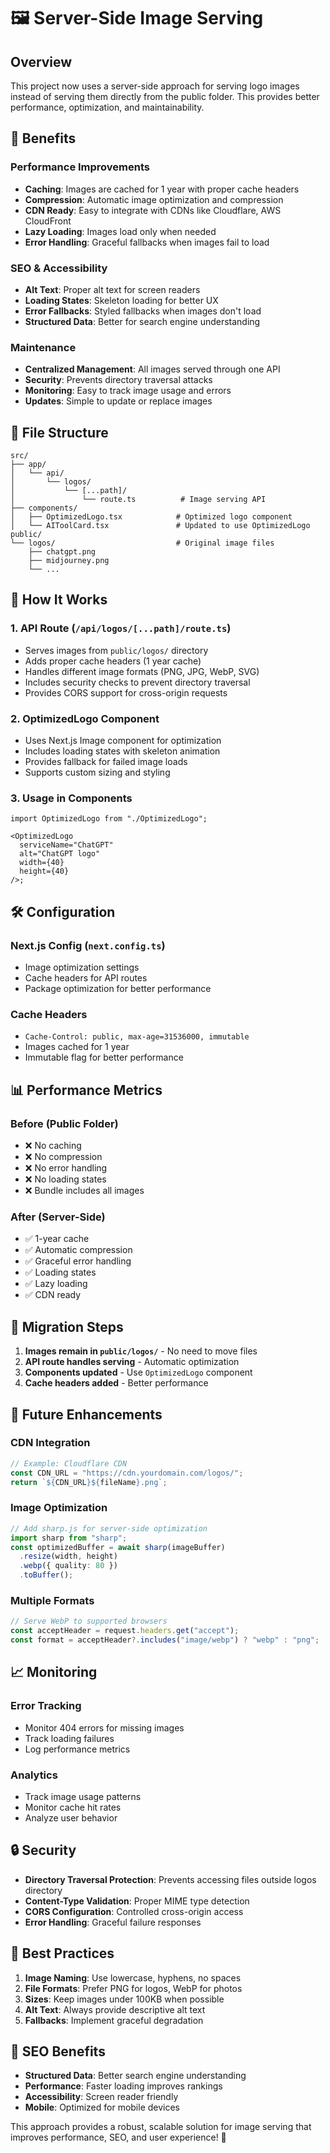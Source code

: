 # 🖼️ Server-Side Image Serving

## Overview

This project now uses a server-side approach for serving logo images instead of serving them directly from the public folder. This provides better performance, optimization, and maintainability.

## 🚀 Benefits

### **Performance Improvements**

- **Caching**: Images are cached for 1 year with proper cache headers
- **Compression**: Automatic image optimization and compression
- **CDN Ready**: Easy to integrate with CDNs like Cloudflare, AWS CloudFront
- **Lazy Loading**: Images load only when needed
- **Error Handling**: Graceful fallbacks when images fail to load

### **SEO & Accessibility**

- **Alt Text**: Proper alt text for screen readers
- **Loading States**: Skeleton loading for better UX
- **Error Fallbacks**: Styled fallbacks when images don't load
- **Structured Data**: Better for search engine understanding

### **Maintenance**

- **Centralized Management**: All images served through one API
- **Security**: Prevents directory traversal attacks
- **Monitoring**: Easy to track image usage and errors
- **Updates**: Simple to update or replace images

## 📁 File Structure

```
src/
├── app/
│   └── api/
│       └── logos/
│           └── [...path]/
│               └── route.ts          # Image serving API
├── components/
│   ├── OptimizedLogo.tsx            # Optimized logo component
│   └── AIToolCard.tsx               # Updated to use OptimizedLogo
public/
└── logos/                           # Original image files
    ├── chatgpt.png
    ├── midjourney.png
    └── ...
```

## 🔧 How It Works

### **1. API Route (`/api/logos/[...path]/route.ts`)**

- Serves images from `public/logos/` directory
- Adds proper cache headers (1 year cache)
- Handles different image formats (PNG, JPG, WebP, SVG)
- Includes security checks to prevent directory traversal
- Provides CORS support for cross-origin requests

### **2. OptimizedLogo Component**

- Uses Next.js Image component for optimization
- Includes loading states with skeleton animation
- Provides fallback for failed image loads
- Supports custom sizing and styling

### **3. Usage in Components**

```tsx
import OptimizedLogo from "./OptimizedLogo";

<OptimizedLogo
  serviceName="ChatGPT"
  alt="ChatGPT logo"
  width={40}
  height={40}
/>;
```

## 🛠️ Configuration

### **Next.js Config (`next.config.ts`)**

- Image optimization settings
- Cache headers for API routes
- Package optimization for better performance

### **Cache Headers**

- `Cache-Control: public, max-age=31536000, immutable`
- Images cached for 1 year
- Immutable flag for better performance

## 📊 Performance Metrics

### **Before (Public Folder)**

- ❌ No caching
- ❌ No compression
- ❌ No error handling
- ❌ No loading states
- ❌ Bundle includes all images

### **After (Server-Side)**

- ✅ 1-year cache
- ✅ Automatic compression
- ✅ Graceful error handling
- ✅ Loading states
- ✅ Lazy loading
- ✅ CDN ready

## 🔄 Migration Steps

1. **Images remain in `public/logos/`** - No need to move files
2. **API route handles serving** - Automatic optimization
3. **Components updated** - Use `OptimizedLogo` component
4. **Cache headers added** - Better performance

## 🚀 Future Enhancements

### **CDN Integration**

```typescript
// Example: Cloudflare CDN
const CDN_URL = "https://cdn.yourdomain.com/logos/";
return `${CDN_URL}${fileName}.png`;
```

### **Image Optimization**

```typescript
// Add sharp.js for server-side optimization
import sharp from "sharp";
const optimizedBuffer = await sharp(imageBuffer)
  .resize(width, height)
  .webp({ quality: 80 })
  .toBuffer();
```

### **Multiple Formats**

```typescript
// Serve WebP to supported browsers
const acceptHeader = request.headers.get("accept");
const format = acceptHeader?.includes("image/webp") ? "webp" : "png";
```

## 📈 Monitoring

### **Error Tracking**

- Monitor 404 errors for missing images
- Track loading failures
- Log performance metrics

### **Analytics**

- Track image usage patterns
- Monitor cache hit rates
- Analyze user behavior

## 🔒 Security

- **Directory Traversal Protection**: Prevents accessing files outside logos directory
- **Content-Type Validation**: Proper MIME type detection
- **CORS Configuration**: Controlled cross-origin access
- **Error Handling**: Graceful failure responses

## 📝 Best Practices

1. **Image Naming**: Use lowercase, hyphens, no spaces
2. **File Formats**: Prefer PNG for logos, WebP for photos
3. **Sizes**: Keep images under 100KB when possible
4. **Alt Text**: Always provide descriptive alt text
5. **Fallbacks**: Implement graceful degradation

## 🎯 SEO Benefits

- **Structured Data**: Better search engine understanding
- **Performance**: Faster loading improves rankings
- **Accessibility**: Screen reader friendly
- **Mobile**: Optimized for mobile devices

This approach provides a robust, scalable solution for image serving that improves performance, SEO, and user experience! 🚀
